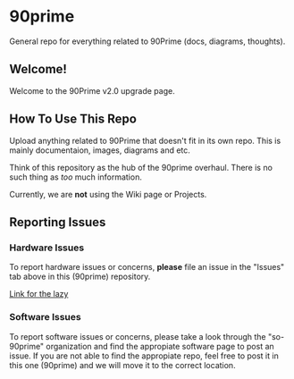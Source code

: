 # 90prime
General repo for everything related to 90Prime (docs, diagrams, thoughts).

## Welcome!
Welcome to the 90Prime v2.0 upgrade page. 

## How To Use This Repo
Upload anything related to 90Prime that doesn't fit in its own repo. This is mainly documentaion, images, diagrams and etc.

Think of this repository as the hub of the 90prime overhaul. There is no such thing as *too* much information.

Currently, we are **not** using the Wiki page or Projects. 

## Reporting Issues
### Hardware Issues
To report hardware issues or concerns, **please** file an issue in the "Issues" tab above in this (90prime)  repository. 

[Link for the lazy](https://github.com/so-90prime/90prime/issues)

### Software Issues
To report software issues or concerns, please take a look through the "so-90prime" organization and find the appropiate software page to post an issue. If you are not able to find the appropiate repo, feel free to post it in this one (90prime) and we will move it to the correct location. 



